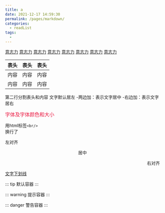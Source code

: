 ```yaml
---
title: a
date: 2021-12-17 14:59:30
permalink: /pages/markdown/
categories:
  - readList
tags:
  - 
---
```

[意志力](/bar/three/)
[意志力](/bar/three/)
[意志力](/bar/three/)
[意志力](/bar/three/)
[意志力](/bar/three/)
[意志力](/bar/three/)
[意志力](/bar/three/)
[意志力](/bar/three/)

|表头|表头|表头|
|-|:-:|-:|
|内容|内容|内容|
|内容|内容|内容|

第二行分割表头和内容
文字默认居左
-两边加：表示文字居中
-右边加：表示文字居右

<font face="微软雅黑" color="#ea163f" size="3">字体及字体颜色和大小</font>

用html标签`<br/>`<br/>换行了

<p align="left">左对齐</p>
<p align="center">居中</p>
<p align="right">右对齐</p>

<u>文字下划线</u>

::: tip
默认容器
:::

::: warning
提示容器
:::

::: danger
警告容器
:::